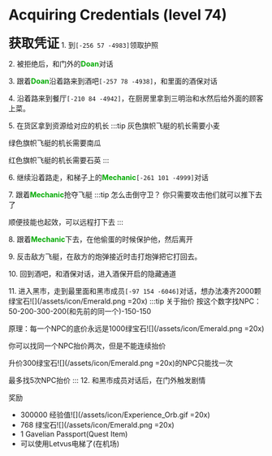 # Acquiring Credentials (level 74)
<span style="font-size: 25px;">**获取凭证**</span>
<span class="stage-index">1.</span> 到`[-256 57 -4983]`领取护照

<span class="stage-index">2.</span> 被拒绝后，和门外的<font color=00AA00>**Doan**</font>对话

<span class="stage-index">3.</span> 跟着<font color=00AA00>**Doan**</font>沿着路来到酒吧`[-257 78 -4938]`，和里面的酒保对话

<span class="stage-index">4.</span> 沿着路来到餐厅`[-210 84 -4942]`，在厨房里拿到三明治和水然后给外面的顾客上菜。

<span class="stage-index">5.</span> 在货区拿到资源给对应的机长
:::tip
灰色旗帜飞艇的机长需要小麦

绿色旗帜飞艇的机长需要南瓜

红色旗帜飞艇的机长需要石英
:::

<span class="stage-index">6.</span> 继续沿着路走，和梯子上的<font color=00AA00>**Mechanic**</font>`[-261 101 -4999]`对话

<span class="stage-index">7.</span> 跟着<font color=00AA00>**Mechanic**</font>抢夺飞艇
:::tip 怎么击倒守卫？
你只需要攻击他们就可以推下去了

顺便技能也起效，可以远程打下去
:::

<span class="stage-index">8.</span> 跟着<font color=00AA00>**Mechanic**</font>下去，在他偷蛋的时候保护他，然后离开

<span class="stage-index">9.</span> 反击敌方飞艇，在敌方的炮弹接近时击打炮弹把它打回去。

<span class="stage-index">10.</span> 回到酒吧，和酒保对话，进入酒保开启的隐藏通道

<span class="stage-index">11.</span> 进入黑市，走到最里面和黑市成员`[-97 154 -6046]`对话，想办法凑齐2000颗绿宝石![](/assets/icon/Emerald.png =20x)
:::tip 关于抬价
按这个数字找NPC：
50-200-300-200(和先前的同一个)-150-150

原理：每一个NPC的底价永远是1000绿宝石![](/assets/icon/Emerald.png =20x)

你可以找同一个NPC抬价两次，但是不能连续抬价

升价300绿宝石![](/assets/icon/Emerald.png =20x)的NPC只能找一次

最多找5次NPC抬价
:::
<span class="stage-index">12.</span> 和黑市成员对话后，在门外触发剧情

奖励
+ 300000 经验值![](/assets/icon/Experience_Orb.gif =20x)
+ 768 绿宝石![](/assets/icon/Emerald.png =20x)
+ 1 Gavelian Passport(Quest Item)
+ 可以使用Letvus电梯了(在机场)
